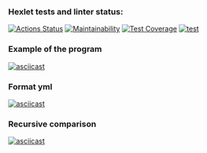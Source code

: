 ### Hexlet tests and linter status:
[![Actions Status](https://github.com/DmitryFedoreev/python-project-50/actions/workflows/hexlet-check.yml/badge.svg)](https://github.com/DmitryFedoreev/python-project-50/actions)
[![Maintainability](https://api.codeclimate.com/v1/badges/ca0660e14ccaa4f35e6a/maintainability)](https://codeclimate.com/github/DmitryFedoreev/python-project-50/maintainability)
[![Test Coverage](https://api.codeclimate.com/v1/badges/ca0660e14ccaa4f35e6a/test_coverage)](https://codeclimate.com/github/DmitryFedoreev/python-project-50/test_coverage)
[![test](https://github.com/DmitryFedoreev/python-project-50/actions/workflows/test.yml/badge.svg)](https://github.com/DmitryFedoreev/python-project-50/actions/workflows/test.yml)


### Example of the program
[![asciicast](https://asciinema.org/a/666495.svg)](https://asciinema.org/a/666495)

### Format yml
[![asciicast](https://asciinema.org/a/666933.svg)](https://asciinema.org/a/666933)

### Recursive comparison
[![asciicast](https://asciinema.org/a/668101.svg)](https://asciinema.org/a/668101)

